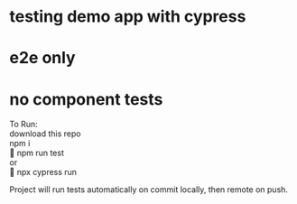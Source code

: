# testing demo app with cypress

# e2e only

# no component tests

To Run:  
download this repo  
npm i  
:rocket: npm run test  
or  
:rocket: npx cypress run

Project will run tests automatically on commit locally, then remote on push.
